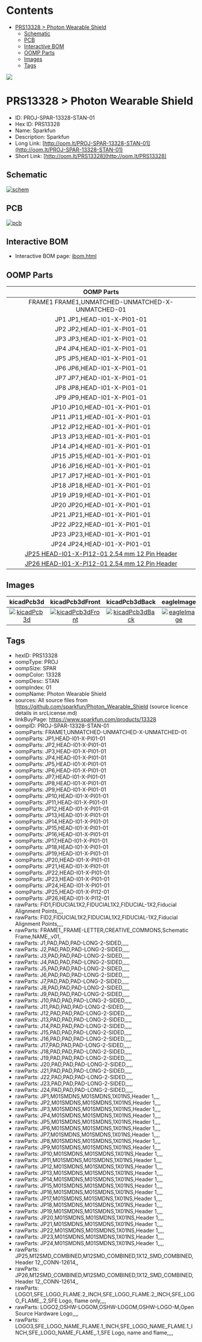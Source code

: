 



Contents
========

* [PRS13328 > Photon Wearable Shield](#prs13328--photon-wearable-shield)
	* [Schematic](#schematic)
	* [PCB](#pcb)
	* [Interactive BOM](#interactive-bom)
	* [OOMP Parts](#oomp-parts)
	* [Images](#images)
	* [Tags](#tags)
  
![][im]
# PRS13328 > Photon Wearable Shield

- ID: PROJ-SPAR-13328-STAN-01
- Hex ID: PRS13328
- Name: Sparkfun
- Description: Sparkfun
- Long Link: [http://oom.lt/PROJ-SPAR-13328-STAN-01](http://oom.lt/PROJ-SPAR-13328-STAN-01)
- Short Link: [http://oom.lt/PRS13328](http://oom.lt/PRS13328)

## Schematic
  
[![schem](eagleSchemImage.png)](eagleSchemImage.png)
## PCB
  
[![pcb](eagleImage.png)](eagleImage.png)
## Interactive BOM

- Interactive BOM page: [ibom.html](https://htmlpreview.github.io/?https://github.com/oomlout/oomlout_OOMP_projects/blob/main/PROJ-SPAR-13328-STAN-01/kicad/bom/ibom.html)

## OOMP Parts
  

|OOMP Parts|
| :---: |
|FRAME1 FRAME1,UNMATCHED-UNMATCHED-X-UNMATCHED-01|
|JP1 JP1,HEAD-I01-X-PI01-01|
|JP2 JP2,HEAD-I01-X-PI01-01|
|JP3 JP3,HEAD-I01-X-PI01-01|
|JP4 JP4,HEAD-I01-X-PI01-01|
|JP5 JP5,HEAD-I01-X-PI01-01|
|JP6 JP6,HEAD-I01-X-PI01-01|
|JP7 JP7,HEAD-I01-X-PI01-01|
|JP8 JP8,HEAD-I01-X-PI01-01|
|JP9 JP9,HEAD-I01-X-PI01-01|
|JP10 JP10,HEAD-I01-X-PI01-01|
|JP11 JP11,HEAD-I01-X-PI01-01|
|JP12 JP12,HEAD-I01-X-PI01-01|
|JP13 JP13,HEAD-I01-X-PI01-01|
|JP14 JP14,HEAD-I01-X-PI01-01|
|JP15 JP15,HEAD-I01-X-PI01-01|
|JP16 JP16,HEAD-I01-X-PI01-01|
|JP17 JP17,HEAD-I01-X-PI01-01|
|JP18 JP18,HEAD-I01-X-PI01-01|
|JP19 JP19,HEAD-I01-X-PI01-01|
|JP20 JP20,HEAD-I01-X-PI01-01|
|JP21 JP21,HEAD-I01-X-PI01-01|
|JP22 JP22,HEAD-I01-X-PI01-01|
|JP23 JP23,HEAD-I01-X-PI01-01|
|JP24 JP24,HEAD-I01-X-PI01-01|
|[JP25 HEAD-I01-X-PI12-01 2.54 mm 12 Pin Header](https://github.com/oomlout/oomlout_OOMP_parts/tree/main/HEAD-I01-X-PI12-01/)|
|[JP26 HEAD-I01-X-PI12-01 2.54 mm 12 Pin Header](https://github.com/oomlout/oomlout_OOMP_parts/tree/main/HEAD-I01-X-PI12-01/)|

## Images
  
  

|kicadPcb3d|kicadPcb3dFront|kicadPcb3dBack|eagleImage|eagleSchemImage|
| :---: | :---: | :---: | :---: | :---: |
|[![kicadPcb3d](kicadPcb3d_140.png)](kicadPcb3d.png)|[![kicadPcb3dFront](kicadPcb3dFront_140.png)](kicadPcb3dFront.png)|[![kicadPcb3dBack](kicadPcb3dBack_140.png)](kicadPcb3dBack.png)|[![eagleImage](eagleImage_140.png)](eagleImage.png)|[![eagleSchemImage](eagleSchemImage_140.png)](eagleSchemImage.png)|

## Tags

- hexID: PRS13328
- oompType: PROJ
- oompSize: SPAR
- oompColor: 13328
- oompDesc: STAN
- oompIndex: 01
- oompName: Photon Wearable Shield
- sources: All source files from https://github.com/sparkfun/Photon_Wearable_Shield (source licence details in srcLicense.md)
- linkBuyPage: https://www.sparkfun.com/products/13328
- oompID: PROJ-SPAR-13328-STAN-01
- oompParts: FRAME1,UNMATCHED-UNMATCHED-X-UNMATCHED-01
- oompParts: JP1,HEAD-I01-X-PI01-01
- oompParts: JP2,HEAD-I01-X-PI01-01
- oompParts: JP3,HEAD-I01-X-PI01-01
- oompParts: JP4,HEAD-I01-X-PI01-01
- oompParts: JP5,HEAD-I01-X-PI01-01
- oompParts: JP6,HEAD-I01-X-PI01-01
- oompParts: JP7,HEAD-I01-X-PI01-01
- oompParts: JP8,HEAD-I01-X-PI01-01
- oompParts: JP9,HEAD-I01-X-PI01-01
- oompParts: JP10,HEAD-I01-X-PI01-01
- oompParts: JP11,HEAD-I01-X-PI01-01
- oompParts: JP12,HEAD-I01-X-PI01-01
- oompParts: JP13,HEAD-I01-X-PI01-01
- oompParts: JP14,HEAD-I01-X-PI01-01
- oompParts: JP15,HEAD-I01-X-PI01-01
- oompParts: JP16,HEAD-I01-X-PI01-01
- oompParts: JP17,HEAD-I01-X-PI01-01
- oompParts: JP18,HEAD-I01-X-PI01-01
- oompParts: JP19,HEAD-I01-X-PI01-01
- oompParts: JP20,HEAD-I01-X-PI01-01
- oompParts: JP21,HEAD-I01-X-PI01-01
- oompParts: JP22,HEAD-I01-X-PI01-01
- oompParts: JP23,HEAD-I01-X-PI01-01
- oompParts: JP24,HEAD-I01-X-PI01-01
- oompParts: JP25,HEAD-I01-X-PI12-01
- oompParts: JP26,HEAD-I01-X-PI12-01
- rawParts: FID1,FIDUCIAL1X2,FIDUCIAL1X2,FIDUCIAL-1X2,Fiducial Alignment Points,,,,
- rawParts: FID2,FIDUCIAL1X2,FIDUCIAL1X2,FIDUCIAL-1X2,Fiducial Alignment Points,,,,
- rawParts: FRAME1,,FRAME-LETTER,CREATIVE_COMMONS,Schematic Frame,NAME,,v01,
- rawParts: J1,PAD,PAD,PAD-LONG-2-SIDED,,,,,
- rawParts: J2,PAD,PAD,PAD-LONG-2-SIDED,,,,,
- rawParts: J3,PAD,PAD,PAD-LONG-2-SIDED,,,,,
- rawParts: J4,PAD,PAD,PAD-LONG-2-SIDED,,,,,
- rawParts: J5,PAD,PAD,PAD-LONG-2-SIDED,,,,,
- rawParts: J6,PAD,PAD,PAD-LONG-2-SIDED,,,,,
- rawParts: J7,PAD,PAD,PAD-LONG-2-SIDED,,,,,
- rawParts: J8,PAD,PAD,PAD-LONG-2-SIDED,,,,,
- rawParts: J9,PAD,PAD,PAD-LONG-2-SIDED,,,,,
- rawParts: J10,PAD,PAD,PAD-LONG-2-SIDED,,,,,
- rawParts: J11,PAD,PAD,PAD-LONG-2-SIDED,,,,,
- rawParts: J12,PAD,PAD,PAD-LONG-2-SIDED,,,,,
- rawParts: J13,PAD,PAD,PAD-LONG-2-SIDED,,,,,
- rawParts: J14,PAD,PAD,PAD-LONG-2-SIDED,,,,,
- rawParts: J15,PAD,PAD,PAD-LONG-2-SIDED,,,,,
- rawParts: J16,PAD,PAD,PAD-LONG-2-SIDED,,,,,
- rawParts: J17,PAD,PAD,PAD-LONG-2-SIDED,,,,,
- rawParts: J18,PAD,PAD,PAD-LONG-2-SIDED,,,,,
- rawParts: J19,PAD,PAD,PAD-LONG-2-SIDED,,,,,
- rawParts: J20,PAD,PAD,PAD-LONG-2-SIDED,,,,,
- rawParts: J21,PAD,PAD,PAD-LONG-2-SIDED,,,,,
- rawParts: J22,PAD,PAD,PAD-LONG-2-SIDED,,,,,
- rawParts: J23,PAD,PAD,PAD-LONG-2-SIDED,,,,,
- rawParts: J24,PAD,PAD,PAD-LONG-2-SIDED,,,,,
- rawParts: JP1,M01SMDNS,M01SMDNS,1X01NS,Header 1,,,,
- rawParts: JP2,M01SMDNS,M01SMDNS,1X01NS,Header 1,,,,
- rawParts: JP3,M01SMDNS,M01SMDNS,1X01NS,Header 1,,,,
- rawParts: JP4,M01SMDNS,M01SMDNS,1X01NS,Header 1,,,,
- rawParts: JP5,M01SMDNS,M01SMDNS,1X01NS,Header 1,,,,
- rawParts: JP6,M01SMDNS,M01SMDNS,1X01NS,Header 1,,,,
- rawParts: JP7,M01SMDNS,M01SMDNS,1X01NS,Header 1,,,,
- rawParts: JP8,M01SMDNS,M01SMDNS,1X01NS,Header 1,,,,
- rawParts: JP9,M01SMDNS,M01SMDNS,1X01NS,Header 1,,,,
- rawParts: JP10,M01SMDNS,M01SMDNS,1X01NS,Header 1,,,,
- rawParts: JP11,M01SMDNS,M01SMDNS,1X01NS,Header 1,,,,
- rawParts: JP12,M01SMDNS,M01SMDNS,1X01NS,Header 1,,,,
- rawParts: JP13,M01SMDNS,M01SMDNS,1X01NS,Header 1,,,,
- rawParts: JP14,M01SMDNS,M01SMDNS,1X01NS,Header 1,,,,
- rawParts: JP15,M01SMDNS,M01SMDNS,1X01NS,Header 1,,,,
- rawParts: JP16,M01SMDNS,M01SMDNS,1X01NS,Header 1,,,,
- rawParts: JP17,M01SMDNS,M01SMDNS,1X01NS,Header 1,,,,
- rawParts: JP18,M01SMDNS,M01SMDNS,1X01NS,Header 1,,,,
- rawParts: JP19,M01SMDNS,M01SMDNS,1X01NS,Header 1,,,,
- rawParts: JP20,M01SMDNS,M01SMDNS,1X01NS,Header 1,,,,
- rawParts: JP21,M01SMDNS,M01SMDNS,1X01NS,Header 1,,,,
- rawParts: JP22,M01SMDNS,M01SMDNS,1X01NS,Header 1,,,,
- rawParts: JP23,M01SMDNS,M01SMDNS,1X01NS,Header 1,,,,
- rawParts: JP24,M01SMDNS,M01SMDNS,1X01NS,Header 1,,,,
- rawParts: JP25,M12SMD_COMBINED,M12SMD_COMBINED,1X12_SMD_COMBINED,Header 12,,CONN-12614,,
- rawParts: JP26,M12SMD_COMBINED,M12SMD_COMBINED,1X12_SMD_COMBINED,Header 12,,CONN-12614,,
- rawParts: LOGO1,SFE_LOGO_FLAME.2_INCH,SFE_LOGO_FLAME.2_INCH,SFE_LOGO_FLAME_.2,SFE Logo, flame only,,,,
- rawParts: LOGO2,OSHW-LOGOM,OSHW-LOGOM,OSHW-LOGO-M,Open Source Hardware Logo,,,,
- rawParts: LOGO3,SFE_LOGO_NAME_FLAME.1_INCH,SFE_LOGO_NAME_FLAME.1_INCH,SFE_LOGO_NAME_FLAME_.1,SFE Logo, name and flame,,,,



[im]: kicadPcb3d_450.png
